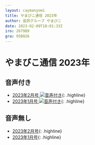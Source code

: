 ```yaml
---
layout: caymanyomi
title: やまびこ通信 2023年
author: 音訳グループ やまびこ
date: 2023-02-09T18:01:33Z
iro: 2679B9
gra: 95B926
---
```


# やまびこ通信 2023年

## 音声付き

- <a href="../2023/02.html">2023年2月号 <img src="media/Speaker_Icon_gray.png" srcset="media/Speaker_Icon_gray.svg" alt="音声付き" class="gyo" /></a>{: .highline}
- <a href="../2023/01.html">2023年1月号 <img src="media/Speaker_Icon_gray.png" srcset="media/Speaker_Icon_gray.svg" alt="音声付き" class="gyo" /></a>{: .highline}

## 音声無し

- <a href="../2023/02p.html">2023年2月号</a>{: .highline}
- <a href="../2023/01p.html">2023年1月号</a>{: .highline}
